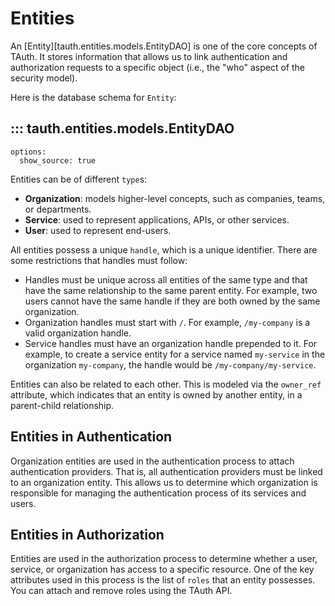 # Entities

An [Entity][tauth.entities.models.EntityDAO] is one of the core concepts of TAuth.
It stores information that allows us to link authentication and authorization requests to a specific object (i.e., the "who" aspect of the security model).

Here is the database schema for `Entity`:

## ::: tauth.entities.models.EntityDAO
    options:
      show_source: true

Entities can be of different `type`s:

- **Organization**: models higher-level concepts, such as companies, teams, or departments.
- **Service**: used to represent applications, APIs, or other services.
- **User**: used to represent end-users.

All entities possess a unique `handle`, which is a unique identifier.
There are some restrictions that handles must follow:

- Handles must be unique across all entities of the same type and that have the same relationship to the same parent entity.
For example, two users cannot have the same handle if they are both owned by the same organization.
- Organization handles must start with `/`.
For example, `/my-company` is a valid organization handle.
- Service handles must have an organization handle prepended to it.
For example, to create a service entity for a service named `my-service` in the organization `my-company`, the handle would be `/my-company/my-service`.

Entities can also be related to each other.
This is modeled via the `owner_ref` attribute, which indicates that an entity is owned by another entity, in a parent-child relationship.

## Entities in Authentication

Organization entities are used in the authentication process to attach authentication providers.
That is, all authentication providers must be linked to an organization entity.
This allows us to determine which organization is responsible for managing the authentication process of its services and users.

## Entities in Authorization

Entities are used in the authorization process to determine whether a user, service, or organization has access to a specific resource.
One of the key attributes used in this process is the list of `roles` that an entity possesses.
You can attach and remove roles using the TAuth API.
